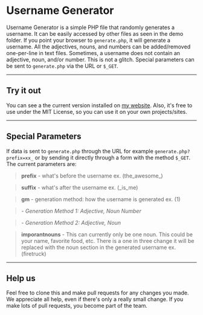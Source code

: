 Username Generator
==================
Username Generator is a simple PHP file that randomly generates a username. It can be easily accessed by other files as seen in the demo folder. If you point your browser to `generate.php`, it will generate a username. All the adjectives, nouns, and numbers can be added/removed one-per-line in text files. Sometimes, a username does not contain an adjective, noun, and/or number. This is not a glitch. Special parameters can be sent to `generate.php` via the URL or `$_GET`.


----------

Try it out
----------
You can see a the current version installed on [my website][1]. Also, it's free to use under the MIT License, so you can use it on your own projects/sites.


----------


Special Parameters
------------------
If data is sent to `generate.php` through the URL for example `generate.php?prefix=xx_` or by sending it directly through a form with the method `$_GET`. The current parameters are:

> **prefix** - what's before the username ex. (the_awesome_)

> **suffix** - what's after the username ex. (_is_me)

> **gm** - generation method: how the username is generated ex. (1)

>*- Generation Method 1: Adjective, Noun Number*

>*- Generation Method 2: Adjective, Noun*

>**imporantnouns** - This can currently only be one noun. This could be your name, favorite food, etc. There is a one in three change it will be replaced with the noun section in the generated username ex. (firetruck)


----------


Help us
----------------
Feel free to clone this and make pull requests for any changes you made. We appreciate all help, even if there's only a really small change. If you make lots of pull requests, you become part of the team.


  [1]: http://speedysnail6.info/usernames "Username Generator"
